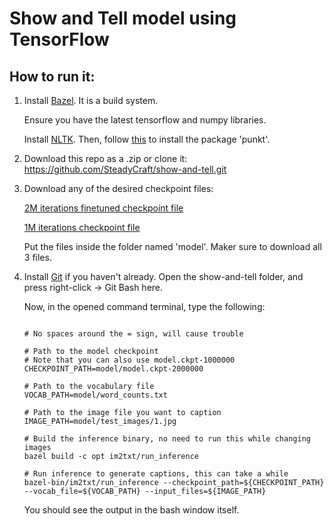 # Show and Tell model using TensorFlow

## How to run it:

1) Install [Bazel](https://docs.bazel.build/versions/master/install.html). It is a build system.

	Ensure you have the latest tensorflow and numpy libraries.

	Install [NLTK](http://www.nltk.org/install.html). Then, follow [this](http://www.nltk.org/data.html) to install the package 'punkt'.


2) Download this repo as a .zip or clone it: https://github.com/SteadyCraft/show-and-tell.git


3) Download any of the desired checkpoint files:

	[2M iterations finetuned checkpoint file](https://drive.google.com/open?id=1oWyegL4Z-rMlDGsYa3hIBma3tojdhZ9u)
	
	[1M iterations checkpoint file](https://drive.google.com/open?id=1lOf3kEzM4aI_a9NmogosID4WQMIOTdEp)
	
	Put the files inside the folder named 'model'. Maker sure to download all 3 files.


4) Install [Git](https://git-scm.com/) if you haven't already. Open the show-and-tell folder, and press right-click -> Git Bash here.

	Now, in the opened command terminal, type the following:
	
	```
	
	# No spaces around the = sign, will cause trouble
	
	# Path to the model checkpoint
	# Note that you can also use model.ckpt-1000000
	CHECKPOINT_PATH=model/model.ckpt-2000000
	
	# Path to the vocabulary file
	VOCAB_PATH=model/word_counts.txt
	
	# Path to the image file you want to caption
	IMAGE_PATH=model/test_images/1.jpg

	# Build the inference binary, no need to run this while changing images
	bazel build -c opt im2txt/run_inference

	# Run inference to generate captions, this can take a while
	bazel-bin/im2txt/run_inference --checkpoint_path=${CHECKPOINT_PATH} --vocab_file=${VOCAB_PATH} --input_files=${IMAGE_PATH}
	
	```
	
	You should see the output in the bash window itself.
